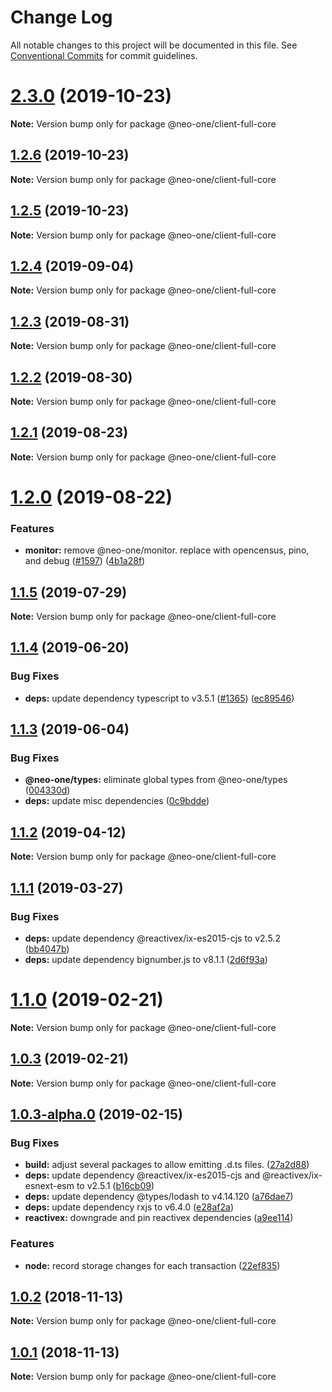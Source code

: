 # Change Log

All notable changes to this project will be documented in this file.
See [Conventional Commits](https://conventionalcommits.org) for commit guidelines.

# [2.3.0](https://github.com/neo-one-suite/neo-one/compare/@neo-one/client-full-core@1.2.6...@neo-one/client-full-core@2.3.0) (2019-10-23)

**Note:** Version bump only for package @neo-one/client-full-core





## [1.2.6](https://github.com/neo-one-suite/neo-one/compare/@neo-one/client-full-core@1.2.5...@neo-one/client-full-core@1.2.6) (2019-10-23)

**Note:** Version bump only for package @neo-one/client-full-core





## [1.2.5](https://github.com/neo-one-suite/neo-one/compare/@neo-one/client-full-core@1.2.4...@neo-one/client-full-core@1.2.5) (2019-10-23)

**Note:** Version bump only for package @neo-one/client-full-core





## [1.2.4](https://github.com/neo-one-suite/neo-one/compare/@neo-one/client-full-core@1.2.3...@neo-one/client-full-core@1.2.4) (2019-09-04)

**Note:** Version bump only for package @neo-one/client-full-core





## [1.2.3](https://github.com/neo-one-suite/neo-one/compare/@neo-one/client-full-core@1.2.2...@neo-one/client-full-core@1.2.3) (2019-08-31)

**Note:** Version bump only for package @neo-one/client-full-core





## [1.2.2](https://github.com/neo-one-suite/neo-one/compare/@neo-one/client-full-core@1.2.1...@neo-one/client-full-core@1.2.2) (2019-08-30)

**Note:** Version bump only for package @neo-one/client-full-core





## [1.2.1](https://github.com/neo-one-suite/neo-one/compare/@neo-one/client-full-core@1.2.0...@neo-one/client-full-core@1.2.1) (2019-08-23)

**Note:** Version bump only for package @neo-one/client-full-core





# [1.2.0](https://github.com/neo-one-suite/neo-one/compare/@neo-one/client-full-core@1.1.5...@neo-one/client-full-core@1.2.0) (2019-08-22)


### Features

* **monitor:** remove @neo-one/monitor. replace with opencensus, pino, and debug ([#1597](https://github.com/neo-one-suite/neo-one/issues/1597)) ([4b1a28f](https://github.com/neo-one-suite/neo-one/commit/4b1a28f))





## [1.1.5](https://github.com/neo-one-suite/neo-one/compare/@neo-one/client-full-core@1.1.4...@neo-one/client-full-core@1.1.5) (2019-07-29)

**Note:** Version bump only for package @neo-one/client-full-core





## [1.1.4](https://github.com/neo-one-suite/neo-one/compare/@neo-one/client-full-core@1.1.3...@neo-one/client-full-core@1.1.4) (2019-06-20)


### Bug Fixes

* **deps:** update dependency typescript to v3.5.1 ([#1365](https://github.com/neo-one-suite/neo-one/issues/1365)) ([ec89546](https://github.com/neo-one-suite/neo-one/commit/ec89546))





## [1.1.3](https://github.com/neo-one-suite/neo-one/compare/@neo-one/client-full-core@1.1.2...@neo-one/client-full-core@1.1.3) (2019-06-04)


### Bug Fixes

* **@neo-one/types:** eliminate global types from @neo-one/types ([004330d](https://github.com/neo-one-suite/neo-one/commit/004330d))
* **deps:** update misc dependencies ([0c9bdde](https://github.com/neo-one-suite/neo-one/commit/0c9bdde))





## [1.1.2](https://github.com/neo-one-suite/neo-one/compare/@neo-one/client-full-core@1.1.1...@neo-one/client-full-core@1.1.2) (2019-04-12)

**Note:** Version bump only for package @neo-one/client-full-core





## [1.1.1](https://github.com/neo-one-suite/neo-one/compare/@neo-one/client-full-core@1.1.0...@neo-one/client-full-core@1.1.1) (2019-03-27)


### Bug Fixes

* **deps:** update dependency @reactivex/ix-es2015-cjs to v2.5.2 ([bb4047b](https://github.com/neo-one-suite/neo-one/commit/bb4047b))
* **deps:** update dependency bignumber.js to v8.1.1 ([2d6f93a](https://github.com/neo-one-suite/neo-one/commit/2d6f93a))





# [1.1.0](https://github.com/neo-one-suite/neo-one/compare/@neo-one/client-full-core@1.0.3...@neo-one/client-full-core@1.1.0) (2019-02-21)

**Note:** Version bump only for package @neo-one/client-full-core





## [1.0.3](https://github.com/neo-one-suite/neo-one/compare/@neo-one/client-full-core@1.0.3-alpha.0...@neo-one/client-full-core@1.0.3) (2019-02-21)

**Note:** Version bump only for package @neo-one/client-full-core





## [1.0.3-alpha.0](https://github.com/neo-one-suite/neo-one/compare/@neo-one/client-full-core@1.0.2...@neo-one/client-full-core@1.0.3-alpha.0) (2019-02-15)


### Bug Fixes

* **build:** adjust several packages to allow emitting .d.ts files. ([27a2d88](https://github.com/neo-one-suite/neo-one/commit/27a2d88))
* **deps:** update dependency @reactivex/ix-es2015-cjs and @reactivex/ix-esnext-esm to v2.5.1 ([b16cb09](https://github.com/neo-one-suite/neo-one/commit/b16cb09))
* **deps:** update dependency @types/lodash to v4.14.120 ([a76dae7](https://github.com/neo-one-suite/neo-one/commit/a76dae7))
* **deps:** update dependency rxjs to v6.4.0 ([e28af2a](https://github.com/neo-one-suite/neo-one/commit/e28af2a))
* **reactivex:** downgrade and pin reactivex dependencies ([a9ee114](https://github.com/neo-one-suite/neo-one/commit/a9ee114))


### Features

* **node:** record storage changes for each transaction ([22ef835](https://github.com/neo-one-suite/neo-one/commit/22ef835))





## [1.0.2](https://github.com/neo-one-suite/neo-one/compare/@neo-one/client-full-core@1.0.1...@neo-one/client-full-core@1.0.2) (2018-11-13)

**Note:** Version bump only for package @neo-one/client-full-core





## [1.0.1](https://github.com/neo-one-suite/neo-one/compare/@neo-one/client-full-core@1.0.0...@neo-one/client-full-core@1.0.1) (2018-11-13)

**Note:** Version bump only for package @neo-one/client-full-core
